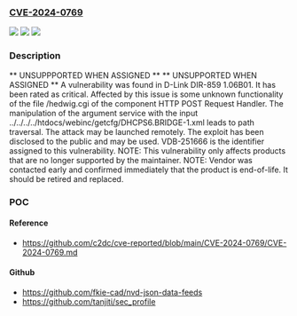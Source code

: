 ### [CVE-2024-0769](https://cve.mitre.org/cgi-bin/cvename.cgi?name=CVE-2024-0769)
![](https://img.shields.io/static/v1?label=Product&message=DIR-859&color=blue)
![](https://img.shields.io/static/v1?label=Version&message=%3D%201.06B01%20&color=brighgreen)
![](https://img.shields.io/static/v1?label=Vulnerability&message=CWE-22%20Path%20Traversal&color=brighgreen)

### Description

** UNSUPPPORTED WHEN ASSIGNED ** ** UNSUPPORTED WHEN ASSIGNED ** A vulnerability was found in D-Link DIR-859 1.06B01. It has been rated as critical. Affected by this issue is some unknown functionality of the file /hedwig.cgi of the component HTTP POST Request Handler. The manipulation of the argument service with the input ../../../../htdocs/webinc/getcfg/DHCPS6.BRIDGE-1.xml leads to path traversal. The attack may be launched remotely. The exploit has been disclosed to the public and may be used. VDB-251666 is the identifier assigned to this vulnerability. NOTE: This vulnerability only affects products that are no longer supported by the maintainer. NOTE: Vendor was contacted early and confirmed immediately that the product is end-of-life. It should be retired and replaced.

### POC

#### Reference
- https://github.com/c2dc/cve-reported/blob/main/CVE-2024-0769/CVE-2024-0769.md

#### Github
- https://github.com/fkie-cad/nvd-json-data-feeds
- https://github.com/tanjiti/sec_profile

